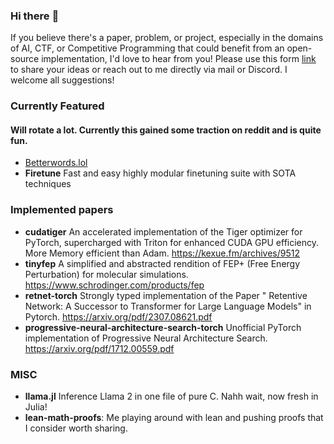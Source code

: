 ### Hi there :wave:
If you believe there's a paper, problem, or project, especially in the domains of AI, CTF, or Competitive Programming that could benefit from an open-source implementation, I'd love to hear from you! Please use this form [link](https://forms.gle/rCd5WCq74tR46e659) to share your ideas or reach out to me directly via mail or Discord. I welcome all suggestions!


### Currently Featured
#### Will rotate a lot. Currently this gained some traction on reddit and is quite fun.
- [Betterwords.lol](https://betterwords.lol)
- **Firetune** Fast and easy highly modular finetuning suite with SOTA techniques

### Implemented papers
- **cudatiger** An accelerated implementation of the Tiger optimizer for PyTorch, supercharged with Triton for enhanced CUDA GPU efficiency. More Memory efficient than Adam. https://kexue.fm/archives/9512
- **tinyfep** A simplified and abstracted rendition of FEP+ (Free Energy Perturbation) for molecular simulations. https://www.schrodinger.com/products/fep
- **retnet-torch** Strongly typed implementation of the Paper " Retentive Network: A Successor to Transformer for Large Language Models" in Pytorch. https://arxiv.org/pdf/2307.08621.pdf 
- **progressive-neural-architecture-search-torch** Unofficial PyTorch implementation of Progressive Neural Architecture Search. https://arxiv.org/pdf/1712.00559.pdf

### MISC
- **llama.jl** Inference Llama 2 in one file of pure C. Nahh wait, now fresh in Julia!
- **lean-math-proofs**: Me playing around with lean and pushing proofs that I consider worth sharing.

